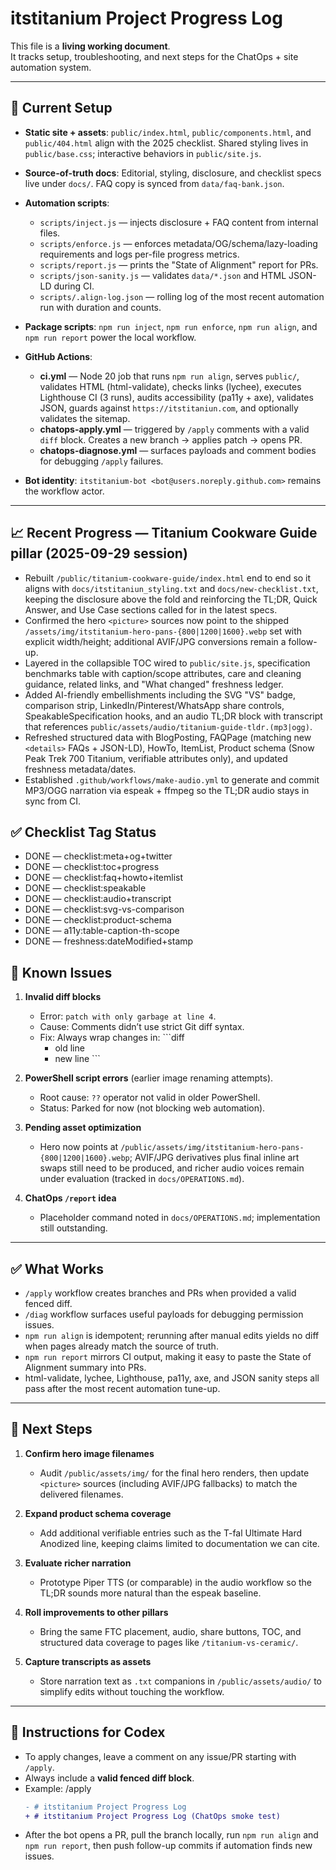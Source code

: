 # itstitanium Project Progress Log

This file is a **living working document**.  
It tracks setup, troubleshooting, and next steps for the ChatOps + site automation system.

---

## 📌 Current Setup

- **Static site + assets**: `public/index.html`, `public/components.html`, and `public/404.html` align with the 2025 checklist. Shared styling lives in `public/base.css`; interactive behaviors in `public/site.js`.

- **Source-of-truth docs**: Editorial, styling, disclosure, and checklist specs live under `docs/`. FAQ copy is synced from `data/faq-bank.json`.

- **Automation scripts**:
  - `scripts/inject.js` — injects disclosure + FAQ content from internal files.
  - `scripts/enforce.js` — enforces metadata/OG/schema/lazy-loading requirements and logs per-file progress metrics.
  - `scripts/report.js` — prints the "State of Alignment" report for PRs.
  - `scripts/json-sanity.js` — validates `data/*.json` and HTML JSON-LD during CI.
  - `scripts/.align-log.json` — rolling log of the most recent automation run with duration and counts.

- **Package scripts**: `npm run inject`, `npm run enforce`, `npm run align`, and `npm run report` power the local workflow.

- **GitHub Actions**:
  - **ci.yml** — Node 20 job that runs `npm run align`, serves `public/`, validates HTML (html-validate), checks links (lychee), executes Lighthouse CI (3 runs), audits accessibility (pa11y + axe), validates JSON, guards against `https://itstitaniun.com`, and optionally validates the sitemap.
  - **chatops-apply.yml** — triggered by `/apply` comments with a valid `diff` block. Creates a new branch → applies patch → opens PR.
  - **chatops-diagnose.yml** — surfaces payloads and comment bodies for debugging `/apply` failures.

- **Bot identity**: `itstitanium-bot <bot@users.noreply.github.com>` remains the workflow actor.

---

## 📈 Recent Progress — Titanium Cookware Guide pillar (2025-09-29 session)

- Rebuilt `/public/titanium-cookware-guide/index.html` end to end so it aligns with `docs/itstitaniun_styling.txt` and `docs/new-checklist.txt`, keeping the disclosure above the fold and reinforcing the TL;DR, Quick Answer, and Use Case sections called for in the latest specs.
- Confirmed the hero `<picture>` sources now point to the shipped `/assets/img/itstitanium-hero-pans-{800|1200|1600}.webp` set with explicit width/height; additional AVIF/JPG conversions remain a follow-up.
- Layered in the collapsible TOC wired to `public/site.js`, specification benchmarks table with caption/scope attributes, care and cleaning guidance, related links, and "What changed" freshness ledger.
- Added AI-friendly embellishments including the SVG "VS" badge, comparison strip, LinkedIn/Pinterest/WhatsApp share controls, SpeakableSpecification hooks, and an audio TL;DR block with transcript that references `public/assets/audio/titanium-guide-tldr.(mp3|ogg)`.
- Refreshed structured data with BlogPosting, FAQPage (matching new `<details>` FAQs + JSON-LD), HowTo, ItemList, Product schema (Snow Peak Trek 700 Titanium, verifiable attributes only), and updated freshness metadata/dates.
- Established `.github/workflows/make-audio.yml` to generate and commit MP3/OGG narration via espeak + ffmpeg so the TL;DR audio stays in sync from CI.

## ✅ Checklist Tag Status

- DONE — checklist:meta+og+twitter
- DONE — checklist:toc+progress
- DONE — checklist:faq+howto+itemlist
- DONE — checklist:speakable
- DONE — checklist:audio+transcript
- DONE — checklist:svg-vs-comparison
- DONE — checklist:product-schema
- DONE — a11y:table-caption-th-scope
- DONE — freshness:dateModified+stamp

## 🛑 Known Issues

1. **Invalid diff blocks**
   - Error: `patch with only garbage at line 4`.
   - Cause: Comments didn’t use strict Git diff syntax.
   - Fix: Always wrap changes in:
     \`\`\`diff
     - old line
     + new line
     \`\`\`

2. **PowerShell script errors** (earlier image renaming attempts).
   - Root cause: `??` operator not valid in older PowerShell.
   - Status: Parked for now (not blocking web automation).

3. **Pending asset optimization**
   - Hero now points at `/public/assets/img/itstitanium-hero-pans-{800|1200|1600}.webp`; AVIF/JPG derivatives plus final inline art swaps still need to be produced, and richer audio voices remain under evaluation (tracked in `docs/OPERATIONS.md`).

4. **ChatOps `/report` idea**
   - Placeholder command noted in `docs/OPERATIONS.md`; implementation still outstanding.

---

## ✅ What Works

- `/apply` workflow creates branches and PRs when provided a valid fenced diff.
- `/diag` workflow surfaces useful payloads for debugging permission issues.
- `npm run align` is idempotent; rerunning after manual edits yields no diff when pages already match the source of truth.
- `npm run report` mirrors CI output, making it easy to paste the State of Alignment summary into PRs.
- html-validate, lychee, Lighthouse, pa11y, axe, and JSON sanity steps all pass after the most recent automation tune-up.

---

## 🚀 Next Steps

1. **Confirm hero image filenames**
   - Audit `/public/assets/img/` for the final hero renders, then update `<picture>` sources (including AVIF/JPG fallbacks) to match the delivered filenames.

2. **Expand product schema coverage**
   - Add additional verifiable entries such as the T-fal Ultimate Hard Anodized line, keeping claims limited to documentation we can cite.

3. **Evaluate richer narration**
   - Prototype Piper TTS (or comparable) in the audio workflow so the TL;DR sounds more natural than the espeak baseline.

4. **Roll improvements to other pillars**
   - Bring the same FTC placement, audio, share buttons, TOC, and structured data coverage to pages like `/titanium-vs-ceramic/`.

5. **Capture transcripts as assets**
   - Store narration text as `.txt` companions in `/public/assets/audio/` to simplify edits without touching the workflow.

---

## 📖 Instructions for Codex

- To apply changes, leave a comment on any issue/PR starting with `/apply`.  
- Always include a **valid fenced diff block**.
- Example:
    /apply
    ```diff
    - # itstitanium Project Progress Log
    + # itstitanium Project Progress Log (ChatOps smoke test)
    ```
- After the bot opens a PR, pull the branch locally, run `npm run align` and `npm run report`, then push follow-up commits if automation finds new issues.
